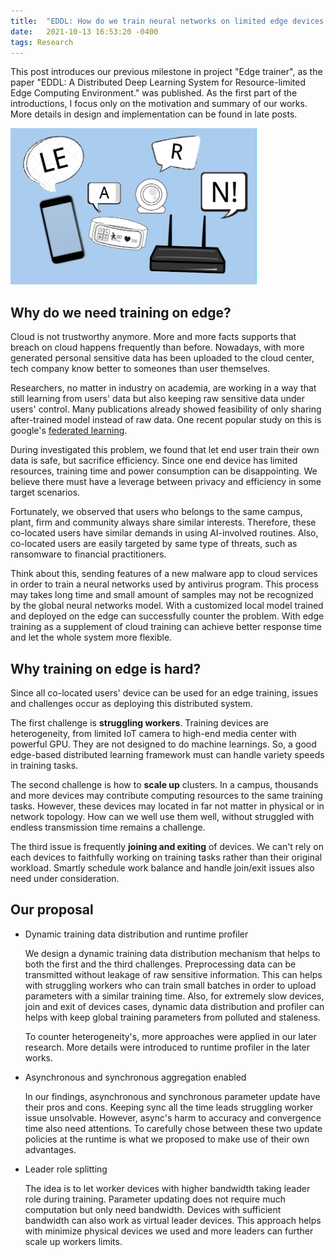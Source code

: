 ```yaml
---
title:  "EDDL: How do we train neural networks on limited edge devices - PART 1"
date:   2021-10-13 16:53:20 -0400
tags: Research
---
```

This post introduces our previous milestone in project "Edge trainer", as the paper "EDDL: A Distributed Deep Learning System for Resource-limited Edge Computing Environment." was published.
As the first part of the introductions, I focus only on the motivation and summary of our works.
More details in design and implementation can be found in late posts.

<img src="/static/2021-10/edgelearn-1.png" height="250">

## Why do we need training on edge?

Cloud is not trustworthy anymore. More and more facts supports that breach on cloud happens frequently than before.
Nowadays, with more generated personal sensitive data has been uploaded to the cloud center, tech company know better to someones than user themselves.
  
Researchers, no matter in industry on academia, are working in a way that still learning from users' data but also keeping raw sensitive data under users' control.
Many publications already showed feasibility of only sharing after-trained model instead of raw data.
One recent popular study on this is google's [federated learning](https://ai.googleblog.com/2017/04/federated-learning-collaborative.html).
  
During investigated this problem, we found that let end user train their own data is safe, but sacrifice efficiency.
Since one end device has limited resources, training time and power consumption can be disappointing.
We believe there must have a leverage between privacy and efficiency in some target scenarios.

Fortunately, we observed that users who belongs to the same campus, plant, firm and community always share similar interests.
Therefore, these co-located users have similar demands in using AI-involved routines.
Also, co-located users are easily targeted by same type of threats, such as ransomware to financial practitioners.

Think about this, sending features of a new malware app to cloud services in order to train a neural networks used by antivirus program.
This process may takes long time and small amount of samples may not be recognized by the global neural networks model.
With a customized local model trained and deployed on the edge can successfully counter the problem.
With edge training as a supplement of cloud training can achieve better response time and let the whole system more flexible.

## Why training on edge is hard?

Since all co-located users' device can be used for an edge training, issues and challenges occur as deploying this distributed system.

The first challenge is **struggling workers**.
Training devices are heterogeneity, from limited IoT camera to high-end media center with powerful GPU.
They are not designed to do machine learnings.
So, a good edge-based distributed learning framework must can handle variety speeds in training tasks.

The second challenge is how to **scale up** clusters.
In a campus, thousands and more devices may contribute computing resources to the same training tasks.
However, these devices may located in far not matter in physical or in network topology. 
How can we well use them well, without struggled with endless transmission time remains a challenge.

The third issue is frequently **joining and exiting** of devices.
We can't rely on each devices to faithfully working on training tasks rather than their original workload.
Smartly schedule work balance and handle join/exit issues also need under consideration.

## Our proposal

- Dynamic training data distribution and runtime profiler

    We design a dynamic training data distribution mechanism that helps to both the first and the third challenges.
    Preprocessing data can be transmitted without leakage of raw sensitive information. 
    This can helps with struggling workers who can train small batches in order to upload parameters with a similar training time.
    Also, for extremely slow devices, join and exit of devices cases, dynamic data distribution and profiler can helps with keep global training parameters from polluted and staleness.

    To counter heterogeneity's, more approaches were applied in our later research.
    More details were introduced to runtime profiler in the later works. 

- Asynchronous and synchronous aggregation enabled

    In our findings, asynchronous and synchronous parameter update have their pros and cons. 
    Keeping sync all the time leads struggling worker issue unsolvable.
    However, async's harm to accuracy and convergence time also need attentions.
    To carefully chose between these two update policies at the runtime is what we proposed to make use of their own advantages.

- Leader role splitting

    The idea is to let worker devices with higher bandwidth taking leader role during training.
    Parameter updating does not require much computation but only need bandwidth. 
    Devices with sufficient bandwidth can also work as virtual leader devices.
    This approach helps with minimize physical devices we used and more leaders can further scale up workers limits.
